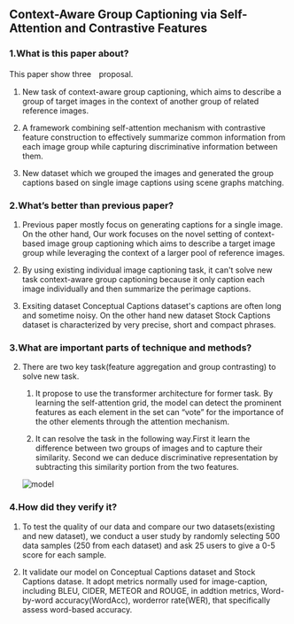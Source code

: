 ## Context-Aware Group Captioning via Self-Attention and Contrastive Features

### 1.What is this paper about?

This paper show three　proposal.

1. New task of context-aware group captioning, which aims to describe a group of target images in the context of another group of related reference images.

2. A framework combining self-attention mechanism with contrastive feature construction to effectively summarize common information from each image group while capturing discriminative information between them.

3. New dataset which we grouped the images and generated the group captions based on single image captions using scene graphs matching.

### 2.What’s better than previous paper?

1. Previous paper mostly focus on generating captions for a single image. On the other hand, Our work focuses on the novel setting of context-based image group captioning which aims to describe a target image group while leveraging the context of a larger pool of reference images.

2. By using existing individual image captioning task, it can't solve new task context-aware group captioning because it only caption each image individually and then summarize the perimage captions.

3. Exsiting dataset Conceptual Captions dataset's captions are often long and sometime noisy. On the other hand new dataset Stock Captions dataset is characterized by very precise, short and compact phrases.

### 3.What are important parts of technique and methods?

2. There are two key task(feature aggregation and group contrasting) to solve new task.
    1. It propose to use the transformer architecture for former task. By learning the self-attention grid, the model can detect the prominent features as each element in the set can “vote” for the importance of the other elements through the attention mechanism. 

    2. It can resolve the task in the following way.First it learn the difference between two groups of images and to capture their similarity. Second we can deduce discriminative representation by subtracting this similarity portion from the two features.

    ![model](ryugo417.github.io/detail/img/Context-Aware.jpg) 

### 4.How did they verify it?

1. To test the quality of our data and compare our two datasets(existing and new dataset), we conduct a user study by randomly selecting 500 data samples (250 from each dataset) and ask 25 users to give a 0-5 score for each sample.

2. It validate our model on Conceptual Captions dataset and Stock Captions datase. It adopt metrics normally used for image-caption, including BLEU, CIDER, METEOR and ROUGE, in addtion metrics, Word-by-word accuracy(WordAcc), worderror rate(WER), that specifically assess word-based accuracy.

